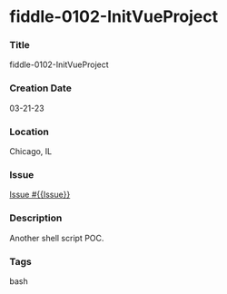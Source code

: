 fiddle-0102-InitVueProject
======

### Title

fiddle-0102-InitVueProject


### Creation Date

03-21-23


### Location

Chicago, IL


### Issue

[Issue #{{Issue}}](https://github.com/bradyhouse/house/issues/{{Issue}})


### Description

Another shell script POC.


### Tags

bash
